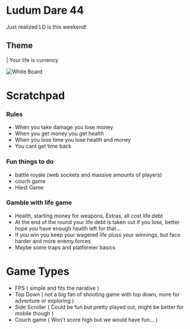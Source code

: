 # Ludum Dare 44
Just realized LD is this weekend!

## Theme
| Your life is currency

![White Board](https://i.imgur.com/caqANXx.jpg)


# Scratchpad

### Rules
- When you take damage you lose money
- When you get money you get health
- When you lose time you lose health and money
- You cant get time back

### Fun things to do
- battle royale (web sockets and massive amounts of players)
- couch game
- Hiest Game

### Gamble with life game
- Health, starting money for weapons, Extras, all cost life debt
- At the end of the round your life debt is taken out if you lose, better hope you have enough health left for that...
- If you win you keep your wagered life pluss your winnings, but face harder and more enemy forces
- Maybe some traps and platformer basics

# Game Types
- FPS ( simple and fits the narative )
- Top Down ( not a big fan of shooting game with top down, more for adventure or exploring )
- Side Scroller ( Could be fun but pretty played out, might be better for mobile though )
- Couch game ( Won't score high but we would have fun... )
